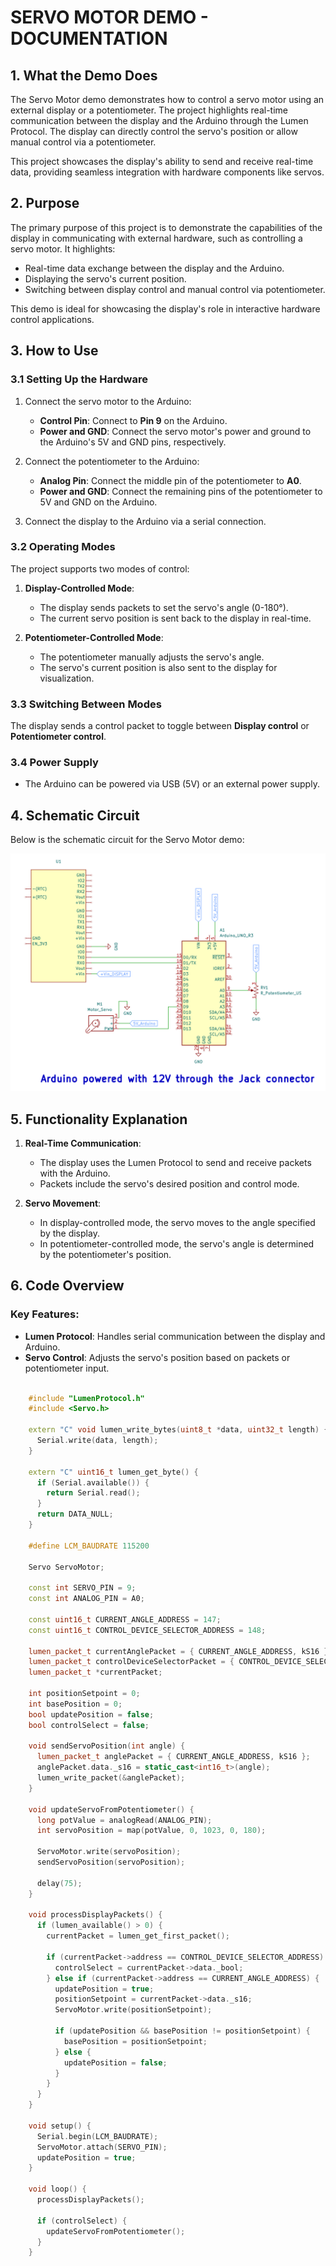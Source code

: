 # SERVO MOTOR DEMO - DOCUMENTATION

## 1. What the Demo Does

The Servo Motor demo demonstrates how to control a servo motor using an external display or a potentiometer. The project highlights real-time communication between the display and the Arduino through the Lumen Protocol. The display can directly control the servo's position or allow manual control via a potentiometer.

This project showcases the display's ability to send and receive real-time data, providing seamless integration with hardware components like servos.

## 2. Purpose

The primary purpose of this project is to demonstrate the capabilities of the display in communicating with external hardware, such as controlling a servo motor. It highlights:
- Real-time data exchange between the display and the Arduino.
- Displaying the servo's current position.
- Switching between display control and manual control via potentiometer.

This demo is ideal for showcasing the display's role in interactive hardware control applications.

## 3. How to Use

### 3.1 Setting Up the Hardware

1. Connect the servo motor to the Arduino:
   - **Control Pin**: Connect to **Pin 9** on the Arduino.
   - **Power and GND**: Connect the servo motor's power and ground to the Arduino's 5V and GND pins, respectively.

2. Connect the potentiometer to the Arduino:
   - **Analog Pin**: Connect the middle pin of the potentiometer to **A0**.
   - **Power and GND**: Connect the remaining pins of the potentiometer to 5V and GND on the Arduino.

3. Connect the display to the Arduino via a serial connection.

### 3.2 Operating Modes

The project supports two modes of control:
1. **Display-Controlled Mode**:
   - The display sends packets to set the servo's angle (0-180°).
   - The current servo position is sent back to the display in real-time.

2. **Potentiometer-Controlled Mode**:
   - The potentiometer manually adjusts the servo's angle.
   - The servo's current position is also sent to the display for visualization.

### 3.3 Switching Between Modes

The display sends a control packet to toggle between **Display control** or **Potentiometer control**.

### 3.4 Power Supply

- The Arduino can be powered via USB (5V) or an external power supply.

## 4. Schematic Circuit

Below is the schematic circuit for the Servo Motor demo:

![Servo Motor Schematic](schematic-circuit/servo-motor-schematic-circuit.svg)

## 5. Functionality Explanation

1. **Real-Time Communication**:
   - The display uses the Lumen Protocol to send and receive packets with the Arduino.
   - Packets include the servo's desired position and control mode.

2. **Servo Movement**:
   - In display-controlled mode, the servo moves to the angle specified by the display.
   - In potentiometer-controlled mode, the servo's angle is determined by the potentiometer's position.

## 6. Code Overview

### Key Features:
- **Lumen Protocol**: Handles serial communication between the display and Arduino.
- **Servo Control**: Adjusts the servo's position based on packets or potentiometer input.

```cpp

    #include "LumenProtocol.h"
    #include <Servo.h>

    extern "C" void lumen_write_bytes(uint8_t *data, uint32_t length) {
      Serial.write(data, length);
    }

    extern "C" uint16_t lumen_get_byte() {
      if (Serial.available()) {
        return Serial.read();
      }
      return DATA_NULL;
    }

    #define LCM_BAUDRATE 115200

    Servo ServoMotor;

    const int SERVO_PIN = 9;    
    const int ANALOG_PIN = A0;  

    const uint16_t CURRENT_ANGLE_ADDRESS = 147;
    const uint16_t CONTROL_DEVICE_SELECTOR_ADDRESS = 148;

    lumen_packet_t currentAnglePacket = { CURRENT_ANGLE_ADDRESS, kS16 };
    lumen_packet_t controlDeviceSelectorPacket = { CONTROL_DEVICE_SELECTOR_ADDRESS, kBool };
    lumen_packet_t *currentPacket;

    int positionSetpoint = 0;    
    int basePosition = 0;        
    bool updatePosition = false; 
    bool controlSelect = false;  

    void sendServoPosition(int angle) {
      lumen_packet_t anglePacket = { CURRENT_ANGLE_ADDRESS, kS16 };
      anglePacket.data._s16 = static_cast<int16_t>(angle);
      lumen_write_packet(&anglePacket);
    }

    void updateServoFromPotentiometer() {
      long potValue = analogRead(ANALOG_PIN);              
      int servoPosition = map(potValue, 0, 1023, 0, 180);  

      ServoMotor.write(servoPosition);   
      sendServoPosition(servoPosition);  

      delay(75);  
    }

    void processDisplayPackets() {
      if (lumen_available() > 0) {
        currentPacket = lumen_get_first_packet();

        if (currentPacket->address == CONTROL_DEVICE_SELECTOR_ADDRESS) {
          controlSelect = currentPacket->data._bool;  
        } else if (currentPacket->address == CURRENT_ANGLE_ADDRESS) {
          updatePosition = true;
          positionSetpoint = currentPacket->data._s16;
          ServoMotor.write(positionSetpoint);

          if (updatePosition && basePosition != positionSetpoint) {
            basePosition = positionSetpoint;
          } else {
            updatePosition = false;
          }
        }
      }
    }

    void setup() {
      Serial.begin(LCM_BAUDRATE);
      ServoMotor.attach(SERVO_PIN);
      updatePosition = true;
    }

    void loop() {
      processDisplayPackets();  

      if (controlSelect) {
        updateServoFromPotentiometer();
      }
    }
